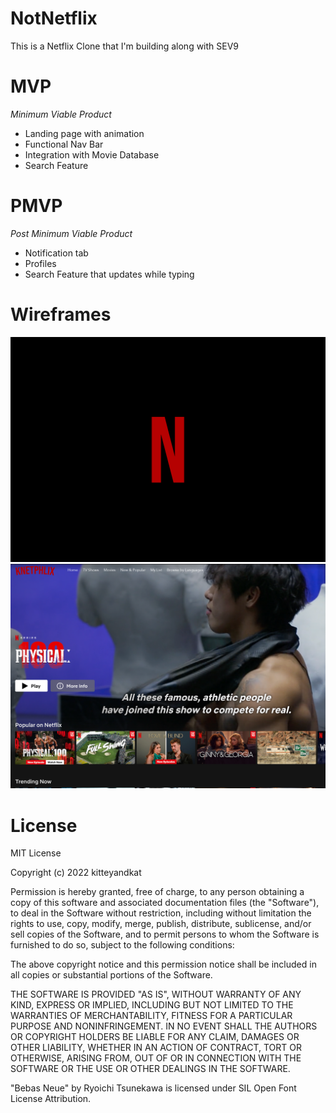 # NotNetflix
This is a Netflix Clone that I'm building along with SEV9

# MVP
*Minimum Viable Product*

- Landing page with animation
- Functional Nav Bar
- Integration with Movie Database
- Search Feature

# PMVP
*Post Minimum Viable Product*

  - Notification tab
  - Profiles
  - Search Feature that updates while typing

# Wireframes
  ![Loader](./wireframes/Loader.png)
  ![Home Page](./wireframes/homepage.png)


# License 
  MIT License

Copyright (c) 2022 kitteyandkat

Permission is hereby granted, free of charge, to any person obtaining a copy of this software and associated documentation files (the "Software"), to deal in the Software without restriction, including without limitation the rights to use, copy, modify, merge, publish, distribute, sublicense, and/or sell copies of the Software, and to permit persons to whom the Software is furnished to do so, subject to the following conditions:

The above copyright notice and this permission notice shall be included in all copies or substantial portions of the Software.

THE SOFTWARE IS PROVIDED "AS IS", WITHOUT WARRANTY OF ANY KIND, EXPRESS OR IMPLIED, INCLUDING BUT NOT LIMITED TO THE WARRANTIES OF MERCHANTABILITY, FITNESS FOR A PARTICULAR PURPOSE AND NONINFRINGEMENT. IN NO EVENT SHALL THE AUTHORS OR COPYRIGHT HOLDERS BE LIABLE FOR ANY CLAIM, DAMAGES OR OTHER LIABILITY, WHETHER IN AN ACTION OF CONTRACT, TORT OR OTHERWISE, ARISING FROM, OUT OF OR IN CONNECTION WITH THE SOFTWARE OR THE USE OR OTHER DEALINGS IN THE SOFTWARE.

"Bebas Neue" by Ryoichi Tsunekawa is licensed under SIL Open Font License Attribution.
